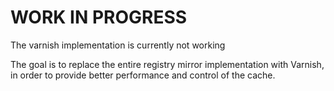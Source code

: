 # WORK IN PROGRESS

The varnish implementation is currently not working

The goal is to replace the entire registry mirror implementation with Varnish, in order to provide better performance and control of the cache.
